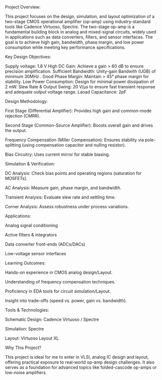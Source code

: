 Project Overview:

This project focuses on the design, simulation, and layout optimization of a two-stage CMOS operational amplifier (op-amp) using industry-standard tools like Cadence Virtuoso, Spectre. The two-stage op-amp is a fundamental building block in analog and mixed-signal circuits, widely used in applications such as data converters, filters, and sensor interfaces. The goal is to achieve high gain, bandwidth, phase margin, and low power consumption while meeting key performance specifications.

Key Design Objectives:

Supply voltage: 1.8 V
High DC Gain: Achieve a gain > 60 dB to ensure precision amplification.
Sufficient Bandwidth: Unity-gain Bandwith (UGB) of minimum 30MHz .
Good Phase Margin: Maintain > 45° phase margin for stability.
Low Power Consumption: Design for minimal power dissipation of 2 mW.
Slew Rate & Output Swing: 20 V/µs to ensure fast transient response and adequate output voltage range.
Laoad Capacitance: 2pF

Design Methodology:

First Stage (Differential Amplifier): Provides high gain and common-mode rejection (CMRR).

Second Stage (Common-Source Amplifier): Boosts overall gain and drives the output.

Frequency Compensation (Miller Compensation): Ensures stability via pole-splitting (using compensation capacitor and nulling resistor).

Bias Circuitry: Uses current mirror for stable biasing.

Simulation & Verification:

DC Analysis: Check bias points and operating regions (saturation for MOSFETs).

AC Analysis: Measure gain, phase margin, and bandwidth.

Transient Analysis: Evaluate slew rate and settling time.

Corner Analysis: Assess robustness under process variations.

Applications:

Analog signal conditioning

Active filters & integrators

Data converter front-ends (ADCs/DACs)

Low-voltage sensor interfaces

Learning Outcomes:

Hands-on experience in CMOS analog design/Layout.

Understanding of frequency compensation techniques.

Proficiency in EDA tools for circuit simulation/Layout.

Insight into trade-offs (speed vs. power, gain vs. bandwidth).

Tools & Technologies:

Schematic Design: Cadence Virtuoso / Spectre

Simulation: Spectre 

Layout: Virtuoso Layout XL 

Why This Project?

This project is ideal for me to enter in VLSI, analog IC design and layout, offering practical exposure to real-world op-amp design challenges. It also serves as a foundation for advanced topics like folded-cascode op-amps or low-noise amplifiers.
